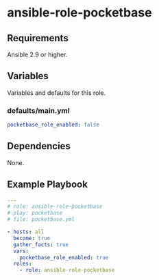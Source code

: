# ansible-role-pocketbase

## Requirements

Ansible 2.9 or higher.

## Variables

Variables and defaults for this role.

### defaults/main.yml

```yaml
pocketbase_role_enabled: false
```

## Dependencies

None.

## Example Playbook

```yaml
---
# role: ansible-role-pocketbase
# play: pocketbase
# file: pocketbase.yml

- hosts: all
  become: true
  gather_facts: true
  vars:
    pocketbase_role_enabled: true
  roles:
    - role: ansible-role-pocketbase
```
